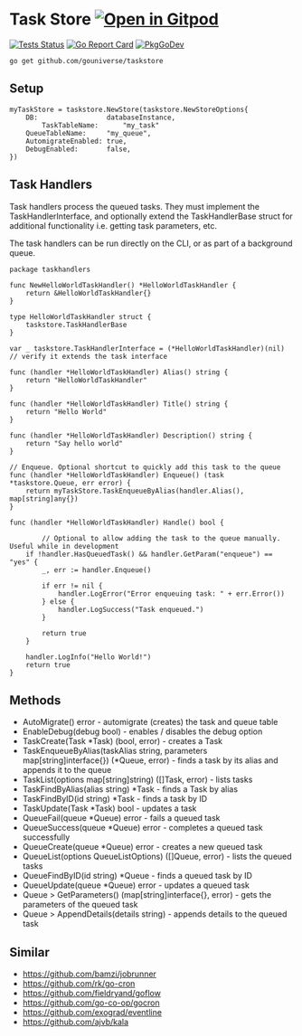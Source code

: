 # Task Store <a href="https://gitpod.io/#https://github.com/gouniverse/taskstore" style="float:right:"><img src="https://gitpod.io/button/open-in-gitpod.svg" alt="Open in Gitpod" loading="lazy"></a>


[![Tests Status](https://github.com/gouniverse/taskstore/actions/workflows/tests.yml/badge.svg?branch=main)](https://github.com/gouniverse/taskstore/actions/workflows/tests.yml)
[![Go Report Card](https://goreportcard.com/badge/github.com/gouniverse/taskstore)](https://goreportcard.com/report/github.com/gouniverse/taskstore)
[![PkgGoDev](https://pkg.go.dev/badge/github.com/gouniverse/taskstore)](https://pkg.go.dev/github.com/gouniverse/taskstore)

```
go get github.com/gouniverse/taskstore
```

## Setup

```golang
myTaskStore = taskstore.NewStore(taskstore.NewStoreOptions{
	DB:                 databaseInstance,
    	TaskTableName:      "my_task"
	QueueTableName:     "my_queue",
	AutomigrateEnabled: true,
	DebugEnabled:       false,
})
```

## Task Handlers

Task handlers process the queued tasks. They must implement the TaskHandlerInterface, 
and optionally extend the TaskHandlerBase struct for additional functionality
i.e. getting task parameters, etc.

The task handlers can be run directly on the CLI, or as part of a background queue.

```golang
package taskhandlers

func NewHelloWorldTaskHandler() *HelloWorldTaskHandler {
	return &HelloWorldTaskHandler{}
}

type HelloWorldTaskHandler struct {
	taskstore.TaskHandlerBase
}

var _ taskstore.TaskHandlerInterface = (*HelloWorldTaskHandler)(nil) // verify it extends the task interface

func (handler *HelloWorldTaskHandler) Alias() string {
	return "HelloWorldTaskHandler"
}

func (handler *HelloWorldTaskHandler) Title() string {
	return "Hello World"
}

func (handler *HelloWorldTaskHandler) Description() string {
	return "Say hello world"
}

// Enqueue. Optional shortcut to quickly add this task to the queue
func (handler *HelloWorldTaskHandler) Enqueue() (task *taskstore.Queue, err error) {
	return myTaskStore.TaskEnqueueByAlias(handler.Alias(), map[string]any{})
}

func (handler *HelloWorldTaskHandler) Handle() bool {

        // Optional to allow adding the task to the queue manually. Useful while in development
	if !handler.HasQueuedTask() && handler.GetParam("enqueue") == "yes" {
		_, err := handler.Enqueue()

		if err != nil {
			handler.LogError("Error enqueuing task: " + err.Error())
		} else {
			handler.LogSuccess("Task enqueued.")
		}
		
		return true
	}

	handler.LogInfo("Hello World!")
	return true
}
```

## Methods

- AutoMigrate() error - automigrate (creates) the task and queue table
- EnableDebug(debug bool) - enables / disables the debug option
- TaskCreate(Task *Task) (bool, error) -  creates a Task
- TaskEnqueueByAlias(taskAlias string, parameters map[string]interface{}) (*Queue, error) -  finds a task by its alias and appends it to the queue
- TaskList(options map[string]string) ([]Task, error) - lists tasks
- TaskFindByAlias(alias string) *Task - finds a Task by alias
- TaskFindByID(id string) *Task - finds a task by ID
- TaskUpdate(Task *Task) bool - updates a task
- QueueFail(queue *Queue) error - fails a queued task
- QueueSuccess(queue *Queue) error -  completes a queued task  successfully
- QueueCreate(queue *Queue) error - creates a new queued task
- QueueList(options QueueListOptions) ([]Queue, error) - lists the queued tasks
- QueueFindByID(id string) *Queue - finds a queued task by ID
- QueueUpdate(queue *Queue) error - updates a queued task
- Queue > GetParameters() (map[string]interface{}, error) - gets the parameters of the queued task
- Queue > AppendDetails(details string) - appends details to the queued task

## Similar

- https://github.com/bamzi/jobrunner
- https://github.com/rk/go-cron
- https://github.com/fieldryand/goflow
- https://github.com/go-co-op/gocron
- https://github.com/exograd/eventline
- https://github.com/ajvb/kala
